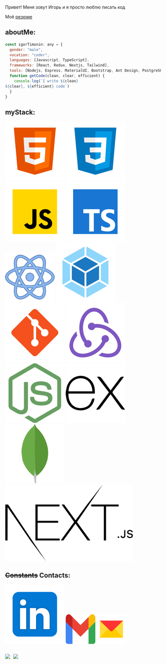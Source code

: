 Привет! Меня зовут Игорь и я просто люблю писать код

Моё [резюме](https://myresume.ru/resume/A1hIMitPXYl/)

## aboutMe:
```js
const igorTimonin: any = {
  gender: "male",
  vocation: "coder",
  languages: [Javascript, TypeScript],
  frameworks: [React, Redux, Nextjs, Tailwind],
  tools: [Nodejs, Express, MaterialUI, Bootstrap, Ant Design, PostgreSQL, GraphQL, MongoDB, Webpack, Vite],
  function getCode(clean, clear, efficient) {
    console.log(`I write ${clean}
${clear}, ${efficient} code`)
  }
}
```


## myStack:
[<img src="./images/html-5.svg">](https://developer.mozilla.org/ru/docs/Glossary/HTML "HTML5")
[<img src="./images/css3.svg">](https://developer.mozilla.org/ru/docs/Glossary/CSS "CSS3")
[<img src="./images/JS.svg">](https://developer.mozilla.org/ru/docs/Web/JavaScript "JavaScript")
[<img src="./images/TS.svg">](https://www.typescriptlang.org/ "TypeScript")
[<img src="./images/react.svg">](https://reactjs.org/ "React") 
[<img src="./images/webpack.svg">](https://webpack.js.org/ "Webpack") <br>
[<img src="./images/git.svg">](https://ru.wikipedia.org/wiki/Git "Git")
[<img src="./images/redux.svg">](https://redux.js.org/ "Redux")
[<img src="./images/nodejs.svg">](https://nodejs.org/ "NodeJS")
[<img src="./images/expressjs.svg">](https://expressjs.com/ "Express")
[<img src="./images/mongodb.svg">](https://www.mongodb.com/home "MongoDB")
[<img src="./images/Nextjs.svg">](https://nextjs.org/ "Next.js")


## ~~Constants~~ Contacts:
[<img src="./images/Linkedin.svg">](https://www.linkedin.com/in/igor-timonin-750085232/)
[<img src="./images/gmail.svg" width="96px" height="96px">](mailto:lemut4nt@gmail.com)
[<img src="./images/Yandex_Mail_icon.svg" width="96px" height="96px">](mailto:mut4nt@yandex.ru)

##
<div>
  <a href="https://github-readme-stats.vercel.app/api?username=IgorTimonin&hide=contribs&show_icons=true&theme=vue">
    <img  align="left" height="130" style="margin-right: 10px" src="https://github-readme-stats.vercel.app/api?username=IgorTimonin&hide=contribs&show_icons=true&theme=vue" />
  </a>
  <a href="https://github-readme-stats.vercel.app/api/top-langs/?username=IgorTimonin&layout=compact&theme=vue">
    <img align="left" height="130" src="https://github-readme-stats.vercel.app/api/top-langs/?username=IgorTimonin&layout=compact&theme=vue" />
  </a>
</div>
